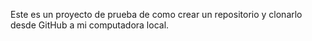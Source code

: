 Este es un proyecto de prueba de como crear un repositorio y clonarlo desde GitHub a mi computadora local.